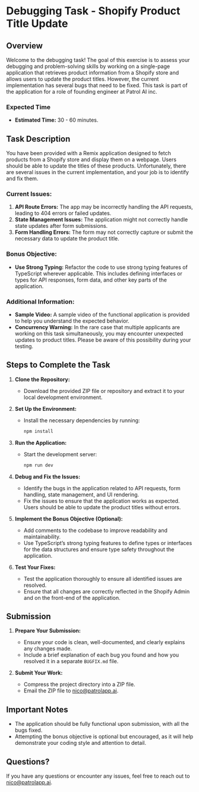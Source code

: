 # Debugging Task - Shopify Product Title Update

## Overview

Welcome to the debugging task! The goal of this exercise is to assess your debugging and problem-solving skills by working on a single-page application that retrieves product information from a Shopify store and allows users to update the product titles. However, the current implementation has several bugs that need to be fixed.
This task is part of the application for a role of founding engineer at Patrol AI inc.

### Expected Time

- **Estimated Time:** 30 - 60 minutes.

## Task Description

You have been provided with a Remix application designed to fetch products from a Shopify store and display them on a webpage. Users should be able to update the titles of these products. Unfortunately, there are several issues in the current implementation, and your job is to identify and fix them.

### Current Issues:
1. **API Route Errors:** The app may be incorrectly handling the API requests, leading to 404 errors or failed updates.
2. **State Management Issues:** The application might not correctly handle state updates after form submissions.
3. **Form Handling Errors:** The form may not correctly capture or submit the necessary data to update the product title.

### Bonus Objective:
- **Use Strong Typing:** Refactor the code to use strong typing features of TypeScript wherever applicable. This includes defining interfaces or types for API responses, form data, and other key parts of the application.

### Additional Information:
- **Sample Video:** A sample video of the functional application is provided to help you understand the expected behavior.
- **Concurrency Warning:** In the rare case that multiple applicants are working on this task simultaneously, you may encounter unexpected updates to product titles. Please be aware of this possibility during your testing.

## Steps to Complete the Task

1. **Clone the Repository:**
   - Download the provided ZIP file or repository and extract it to your local development environment.

2. **Set Up the Environment:**
   - Install the necessary dependencies by running:
     ```bash
     npm install
     ```

3. **Run the Application:**
   - Start the development server:
     ```bash
     npm run dev
     ```

4. **Debug and Fix the Issues:**
   - Identify the bugs in the application related to API requests, form handling, state management, and UI rendering.
   - Fix the issues to ensure that the application works as expected. Users should be able to update the product titles without errors.

5. **Implement the Bonus Objective (Optional):**
   - Add comments to the codebase to improve readability and maintainability.
   - Use TypeScript’s strong typing features to define types or interfaces for the data structures and ensure type safety throughout the application.

6. **Test Your Fixes:**
   - Test the application thoroughly to ensure all identified issues are resolved.
   - Ensure that all changes are correctly reflected in the Shopify Admin and on the front-end of the application.

## Submission

1. **Prepare Your Submission:**
   - Ensure your code is clean, well-documented, and clearly explains any changes made.
   - Include a brief explanation of each bug you found and how you resolved it in a separate `BUGFIX.md` file.

2. **Submit Your Work:**
   - Compress the project directory into a ZIP file.
   - Email the ZIP file to nico@patrolapp.ai.

## Important Notes

- The application should be fully functional upon submission, with all the bugs fixed.
- Attempting the bonus objective is optional but encouraged, as it will help demonstrate your coding style and attention to detail.

## Questions?

If you have any questions or encounter any issues, feel free to reach out to nico@patrolapp.ai.
